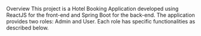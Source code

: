 Overview
This project is a Hotel Booking Application developed using ReactJS for the front-end and Spring Boot for the back-end. The application provides two roles: Admin and User. Each role has specific functionalities as described below.
